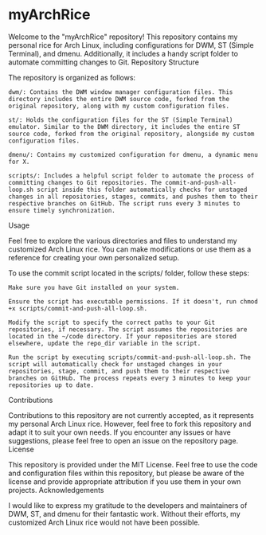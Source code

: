 # myArchRice

Welcome to the "myArchRice" repository! This repository contains my personal rice for Arch Linux, including configurations for DWM, ST (Simple Terminal), and dmenu. Additionally, it includes a handy script folder to automate committing changes to Git.
Repository Structure

The repository is organized as follows:

    dwm/: Contains the DWM window manager configuration files. This directory includes the entire DWM source code, forked from the original repository, along with my custom configuration files.

    st/: Holds the configuration files for the ST (Simple Terminal) emulator. Similar to the DWM directory, it includes the entire ST source code, forked from the original repository, alongside my custom configuration files.

    dmenu/: Contains my customized configuration for dmenu, a dynamic menu for X.

    scripts/: Includes a helpful script folder to automate the process of committing changes to Git repositories. The commit-and-push-all-loop.sh script inside this folder automatically checks for unstaged changes in all repositories, stages, commits, and pushes them to their respective branches on GitHub. The script runs every 3 minutes to ensure timely synchronization.

Usage

Feel free to explore the various directories and files to understand my customized Arch Linux rice. You can make modifications or use them as a reference for creating your own personalized setup.

To use the commit script located in the scripts/ folder, follow these steps:

    Make sure you have Git installed on your system.

    Ensure the script has executable permissions. If it doesn't, run chmod +x scripts/commit-and-push-all-loop.sh.

    Modify the script to specify the correct paths to your Git repositories, if necessary. The script assumes the repositories are located in the ~/code directory. If your repositories are stored elsewhere, update the repo_dir variable in the script.

    Run the script by executing scripts/commit-and-push-all-loop.sh. The script will automatically check for unstaged changes in your repositories, stage, commit, and push them to their respective branches on GitHub. The process repeats every 3 minutes to keep your repositories up to date.

Contributions

Contributions to this repository are not currently accepted, as it represents my personal Arch Linux rice. However, feel free to fork this repository and adapt it to suit your own needs. If you encounter any issues or have suggestions, please feel free to open an issue on the repository page.
License

This repository is provided under the MIT License. Feel free to use the code and configuration files within this repository, but please be aware of the license and provide appropriate attribution if you use them in your own projects.
Acknowledgements

I would like to express my gratitude to the developers and maintainers of DWM, ST, and dmenu for their fantastic work. Without their efforts, my customized Arch Linux rice would not have been possible.

